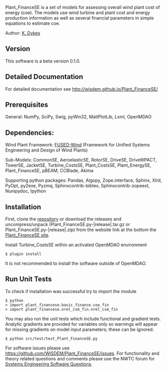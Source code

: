 Plant_FinanceSE is a set of models for assessing overall wind plant cost of energy (coe).  The models use wind turbine and plant cost and energy production information as well as several financial parameters in simple equations to estimate coe.

Author: [K. Dykes](mailto:nrel.wisdem+plantfinancese@gmail.com)

## Version

This software is a beta version 0.1.0.

## Detailed Documentation

For detailed documentation see <http://wisdem.github.io/Plant_FinanceSE/>

## Prerequisites

General: NumPy, SciPy, Swig, pyWin32, MatlPlotLib, Lxml, OpenMDAO

## Dependencies:

Wind Plant Framework: [FUSED-Wind](http://fusedwind.org) (Framework for Unified Systems Engineering and Design of Wind Plants)

Sub-Models: CommonSE, AeroelasticSE, RotorSE, DriveSE, DriveWPACT, TowerSE, JacketSE, Turbine_CostsSE, Plant_CostsSE, Plant_EnergySE, Plant_FinanceSE, pBEAM, CCBlade, Akima

Supporting python packages: Pandas, Algopy, Zope.interface, Sphinx, Xlrd, PyOpt, py2exe, Pyzmq, Sphinxcontrib-bibtex, Sphinxcontrib-zopeext, Numpydoc, Ipython


## Installation

First, clone the [repository](https://github.com/WISDEM/Plant_FinanceSE)
or download the releases and uncompress/unpack (Plant_FinanceSE.py-|release|.tar.gz or Plant_FinanceSE.py-|release|.zip) from the website link at the bottom the [Plant_FinanceSE site](http://nwtc.nrel.gov/Plant_FinanceSE).

Install Turbine_CostsSE within an activated OpenMDAO environment

	$ plugin install

It is not recommended to install the software outside of OpenMDAO.

## Run Unit Tests

To check if installation was successful try to import the module

	$ python
	> import plant_financese.basic_finance.coe_fin
	> import plant_financese.nrel_csm_fin.nrel_csm_fin

You may also run the unit tests which include functional and gradient tests.  Analytic gradients are provided for variables only so warnings will appear for missing gradients on model input parameters; these can be ignored.

	$ python src/test/test_Plant_FinanceSE.py

For software issues please use <https://github.com/WISDEM/Plant_FinanceSE/issues>.  For functionality and theory related questions and comments please use the NWTC forum for [Systems Engineering Software Questions](https://wind.nrel.gov/forum/wind/viewtopic.php?f=34&t=1002).